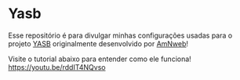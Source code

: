 # Yasb
Esse repositório é para divulgar minhas configurações usadas para o projeto [YASB](https://github.com/amnweb/yasb) originalmente desenvolvido por [AmNweb](https://github.com/amnweb)!

Visite o tutorial abaixo para entender como ele funciona!
https://youtu.be/rddIT4NQvso
